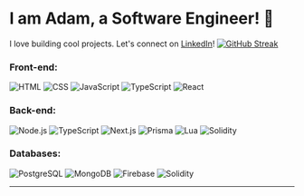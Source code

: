 # I am Adam, a Software Engineer! 🚀

I love building cool projects. Let's connect on [LinkedIn](https://www.linkedin.com/in/adam-attalla-02637313b/)!
[![GitHub Streak](https://github-readme-streak-stats.herokuapp.com?user=draimonox&theme=dark&borderradius=45)](https://git.io/streak-stats)




### Front-end:
![HTML](https://img.icons8.com/color/50/000000/html-5.png) 
![CSS](https://img.icons8.com/color/50/000000/css3.png) 
![JavaScript](https://img.icons8.com/color/50/000000/javascript.png) 
![TypeScript](https://img.icons8.com/color/50/000000/typescript.png) 
![React](https://img.icons8.com/?size=50&id=Nlsua06Gvxel&format=png&color=000000)


### Back-end:
![Node.js](https://img.icons8.com/color/50/000000/nodejs.png) ![TypeScript](https://img.icons8.com/color/50/000000/typescript.png) ![Next.js](https://img.icons8.com/color/50/000000/nextjs.png) ![Prisma](https://img.icons8.com/?size=50&id=YKKmRFS8Utmm&format=png&color=000000) ![Lua](https://img.icons8.com/?size=50&id=KppI8aNv6oQe&format=png&color=000000) ![Solidity](https://img.icons8.com/color/50/000000/solidity.png)

### Databases:
![PostgreSQL](https://img.icons8.com/color/50/000000/postgreesql.png) ![MongoDB](https://img.icons8.com/color/50/000000/mongodb.png) ![Firebase](https://img.icons8.com/color/50/000000/firebase.png) ![Solidity](https://img.icons8.com/color/50/000000/solidity.png)

---
<!--
**Draimonox/Draimonox** is a ✨ _special_ ✨ repository because its `README.md` (this file) appears on your GitHub profile.

Here are some ideas to get you started:

- 🔭 I’m currently working on ...
- 🌱 I’m currently learning ...
- 👯 I’m looking to collaborate on ...
- 🤔 I’m looking for help with ...
- 💬 Ask me about ...
- 📫 How to reach me: ...
- 😄 Pronouns: ...
- ⚡ Fun fact: ...
-->
